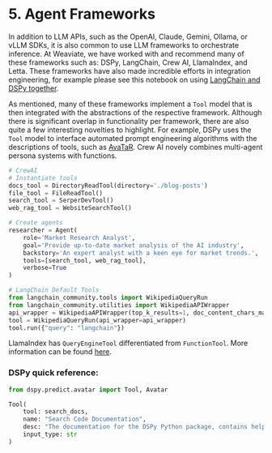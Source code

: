 # 5. Agent Frameworks

In addition to LLM APIs, such as the OpenAI, Claude, Gemini, Ollama, or vLLM SDKs, it is also common to use LLM frameworks to orchestrate inference. At Weaviate, we have worked with and recommend many of these frameworks such as: DSPy, LangChain, Crew AI, LlamaIndex, and Letta. These frameworks have also made incredible efforts in integration engineering, for example please see this notebook on using [LangChain and DSPy together](https://github.com/stanfordnlp/dspy/blob/main/examples/tweets/compiling_langchain.ipynb).

As mentioned, many of these frameworks implement a `Tool` model that is then integrated with the abstractions of the respective framework. Although there is significant overlap in functionality per framework, there are also quite a few interesting novelties to highlight. For example, DSPy uses the `Tool` model to interface automated prompt engineering algorithms with the descriptions of tools, such as [AvaTaR](https://arxiv.org/abs/2406.11200). Crew AI novely combines multi-agent persona systems with functions.

```python
# CrewAI
# Instantiate tools
docs_tool = DirectoryReadTool(directory='./blog-posts')
file_tool = FileReadTool()
search_tool = SerperDevTool()
web_rag_tool = WebsiteSearchTool()

# Create agents
researcher = Agent(
    role='Market Research Analyst',
    goal='Provide up-to-date market analysis of the AI industry',
    backstory='An expert analyst with a keen eye for market trends.',
    tools=[search_tool, web_rag_tool],
    verbose=True
)
```

```python
# LangChain Default Tools
from langchain_community.tools import WikipediaQueryRun
from langchain_community.utilities import WikipediaAPIWrapper
api_wrapper = WikipediaAPIWrapper(top_k_results=1, doc_content_chars_max=100)
tool = WikipediaQueryRun(api_wrapper=api_wrapper)
tool.run({"query": "langchain"})
```

LlamaIndex has `QueryEngineTool` differentiated from `FunctionTool`. More information can be found [here](https://docs.llamaindex.ai/en/stable/module_guides/deploying/agents/tools/).

### DSPy quick reference:

```python
from dspy.predict.avatar import Tool, Avatar

Tool(
    tool: search_docs,
    name: "Search Code Documentation",
    desc: "The documentation for the DSPy Python package, contains helpful code references and conceptual explanations.",
    input_type: str
)
```